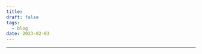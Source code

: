 ```yaml
---
title: 
draft: false
tags:
  - blog
date: 2023-02-03
---
```

------------------------------------------------------------------------
